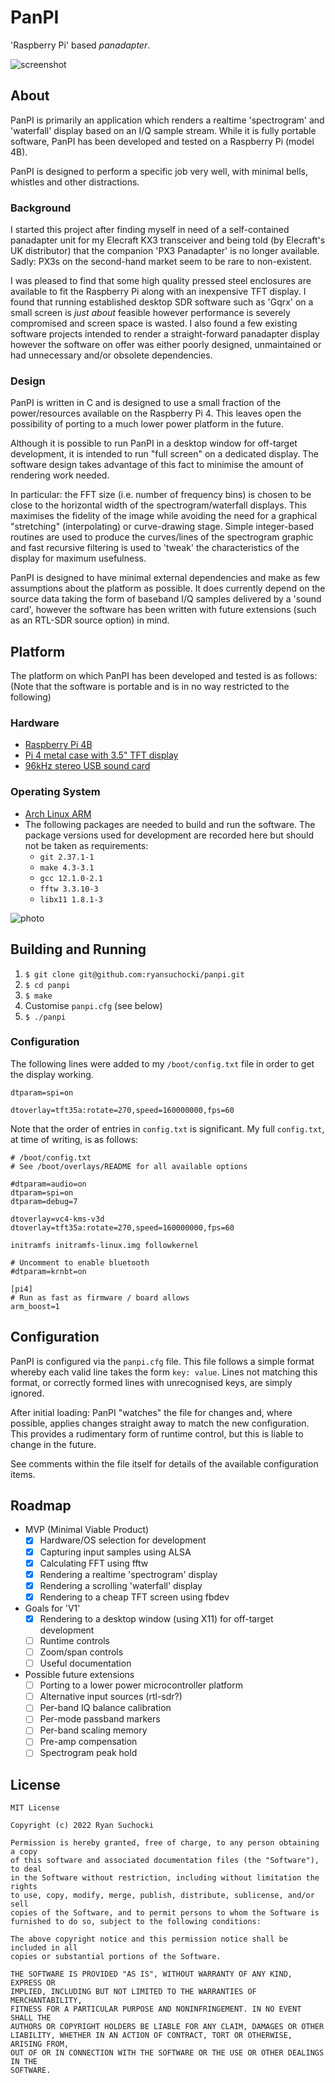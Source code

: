 # PanPI
'Raspberry Pi' based *panadapter*.

![screenshot](https://user-images.githubusercontent.com/278474/185504104-e697e979-ecaf-4e6b-b76a-1a81a1da90f1.png)

## About

PanPI is primarily an application which renders a realtime 'spectrogram' and 'waterfall' display based on an I/Q sample stream. While it is fully portable software, PanPI has been developed and tested on a Raspberry Pi (model 4B).

PanPI is designed to perform a specific job very well, with minimal bells, whistles and other distractions.

### Background

I started this project after finding myself in need of a self-contained panadapter unit for my Elecraft KX3 transceiver and being told (by Elecraft's UK distributor) that the companion 'PX3 Panadapter' is no longer available. Sadly: PX3s on the second-hand market seem to be rare to non-existent.

I was pleased to find that some high quality pressed steel enclosures are available to fit the Raspberry Pi along with an inexpensive TFT display. I found that running established desktop SDR software such as 'Gqrx' on a small screen is *just about* feasible however performance is severely compromised and screen space is wasted. I also found a few existing software projects intended to render a straight-forward panadapter display however the software on offer was either poorly designed, unmaintained or had unnecessary and/or obsolete dependencies.

### Design

PanPI is written in C and is designed to use a small fraction of the power/resources available on the Raspberry Pi 4. This leaves open the possibility of porting to a much lower power platform in the future.

Although it is possible to run PanPI in a desktop window for off-target development, it is intended to run "full screen" on a dedicated display. The software design takes advantage of this fact to minimise the amount of rendering work needed.

In particular: the FFT size (i.e. number of frequency bins) is chosen to be close to the horizontal width of the spectrogram/waterfall displays. This maximises the fidelity of the image while avoiding the need for a graphical "stretching" (interpolating) or curve-drawing stage. Simple integer-based routines are used to produce the curves/lines of the spectrogram graphic and fast recursive filtering is used to 'tweak' the characteristics of the display for maximum usefulness.

PanPI is designed to have minimal external dependencies and make as few assumptions about the platform as possible. It does currently depend on the source data taking the form of baseband I/Q samples delivered by a 'sound card', however the software has been written with future extensions (such as an RTL-SDR source option) in mind.

## Platform

The platform on which PanPI has been developed and tested is as follows: (Note that the software is portable and is in no way restricted to the following)

### Hardware
* [Raspberry Pi 4B](https://www.raspberrypi.com/products/raspberry-pi-4-model-b/)
* [Pi 4 metal case with 3.5" TFT display](https://www.mouser.co.uk/ProductDetail/DFRobot/FIT0820?qs=pBJMDPsKWf1f%252B%2Fx0HFXbyA%3D%3D)
* [96kHz stereo USB sound card](https://www.startech.com/en-gb/cards-adapters/icusbaudio2d)

### Operating System
* [Arch Linux ARM](https://archlinuxarm.org/platforms/armv8/broadcom/raspberry-pi-4)
* The following packages are needed to build and run the software. The package versions used for development are recorded here but should not be taken as requirements:
  * `git 2.37.1-1`
  * `make 4.3-3.1`
  * `gcc 12.1.0-2.1`
  * `fftw 3.3.10-3`
  * `libx11 1.8.1-3`

![photo](https://user-images.githubusercontent.com/278474/186992126-67d05c45-e872-48e6-be8e-5f827d8043ff.jpg)


## Building and Running

1. `$ git clone git@github.com:ryansuchocki/panpi.git`
2. `$ cd panpi`
3. `$ make`
4. Customise `panpi.cfg` (see below)
5. `$ ./panpi`

### Configuration
The following lines were added to my `/boot/config.txt` file in order to get the display working.
```
dtparam=spi=on

dtoverlay=tft35a:rotate=270,speed=160000000,fps=60
```

Note that the order of entries in `config.txt` is significant. My full `config.txt`, at time of writing, is as follows:

```
# /boot/config.txt
# See /boot/overlays/README for all available options

#dtparam=audio=on
dtparam=spi=on
dtparam=debug=7

dtoverlay=vc4-kms-v3d
dtoverlay=tft35a:rotate=270,speed=160000000,fps=60

initramfs initramfs-linux.img followkernel

# Uncomment to enable bluetooth
#dtparam=krnbt=on

[pi4]
# Run as fast as firmware / board allows
arm_boost=1
```

## Configuration

PanPI is configured via the `panpi.cfg` file. This file follows a simple format whereby each valid line takes the form `key: value`. Lines not matching this format, or correctly formed lines with unrecognised keys, are simply ignored.

After initial loading: PanPI "watches" the file for changes and, where possible, applies changes straight away to match the new configuration. This provides a rudimentary form of runtime control, but this is liable to change in the future.

See comments within the file itself for details of the available configuration items.

## Roadmap

- MVP (Minimal Viable Product)
  - [x] Hardware/OS selection for development
  - [x] Capturing input samples using ALSA
  - [x] Calculating FFT using fftw
  - [x] Rendering a realtime 'spectrogram' display
  - [x] Rendering a scrolling 'waterfall' display
  - [x] Rendering to a cheap TFT screen using fbdev
- Goals for 'V1'
  - [x] Rendering to a desktop window (using X11) for off-target development
  - [ ] Runtime controls
  - [ ] Zoom/span controls
  - [ ] Useful documentation
- Possible future extensions
  - [ ] Porting to a lower power microcontroller platform
  - [ ] Alternative input sources (rtl-sdr?)
  - [ ] Per-band IQ balance calibration
  - [ ] Per-mode passband markers
  - [ ] Per-band scaling memory
  - [ ] Pre-amp compensation
  - [ ] Spectrogram peak hold

## License

```
MIT License

Copyright (c) 2022 Ryan Suchocki

Permission is hereby granted, free of charge, to any person obtaining a copy
of this software and associated documentation files (the "Software"), to deal
in the Software without restriction, including without limitation the rights
to use, copy, modify, merge, publish, distribute, sublicense, and/or sell
copies of the Software, and to permit persons to whom the Software is
furnished to do so, subject to the following conditions:

The above copyright notice and this permission notice shall be included in all
copies or substantial portions of the Software.

THE SOFTWARE IS PROVIDED "AS IS", WITHOUT WARRANTY OF ANY KIND, EXPRESS OR
IMPLIED, INCLUDING BUT NOT LIMITED TO THE WARRANTIES OF MERCHANTABILITY,
FITNESS FOR A PARTICULAR PURPOSE AND NONINFRINGEMENT. IN NO EVENT SHALL THE
AUTHORS OR COPYRIGHT HOLDERS BE LIABLE FOR ANY CLAIM, DAMAGES OR OTHER
LIABILITY, WHETHER IN AN ACTION OF CONTRACT, TORT OR OTHERWISE, ARISING FROM,
OUT OF OR IN CONNECTION WITH THE SOFTWARE OR THE USE OR OTHER DEALINGS IN THE
SOFTWARE.
```
